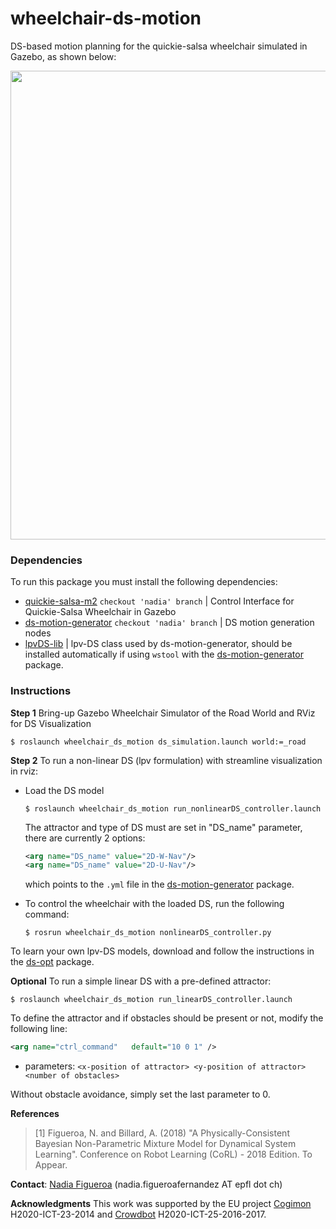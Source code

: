 # wheelchair-ds-motion
DS-based motion planning for the quickie-salsa wheelchair simulated in Gazebo, as shown below:

<p align="center">
<img src="https://github.com/epfl-lasa/wheelchair-ds-motion/blob/master/figs/road1-W-auto.gif" width="750"></>

### Dependencies
To run this package you must install the following dependencies:
- [quickie-salsa-m2](https://github.com/sinamr66/quickie_salsa_m2) ``checkout 'nadia' branch`` | Control Interface for Quickie-Salsa Wheelchair in Gazebo
- [ds-motion-generator](https://github.com/epfl-lasa/ds_motion_generator.git) ``checkout 'nadia' branch`` | DS motion generation nodes
- [lpvDS-lib](https://github.com/nbfigueroa/lpvDS-lib) | lpv-DS class used by ds-motion-generator, should be installed automatically if using ``wstool`` with the [ds-motion-generator](https://github.com/epfl-lasa/ds_motion_generator.git) package.


### Instructions
**Step 1** Bring-up Gazebo Wheelchair Simulator of the Road World and RViz for DS Visualization  
```
$ roslaunch wheelchair_ds_motion ds_simulation.launch world:=_road
```

**Step 2** To run a non-linear DS (lpv formulation) with streamline visualization in rviz:
- Load the DS model
	```
	$ roslaunch wheelchair_ds_motion run_nonlinearDS_controller.launch 
	```
	The attractor and type of DS must are set in "DS_name" parameter, there are currently 2 options:
	```xml
	<arg name="DS_name" value="2D-W-Nav"/>
	<arg name="DS_name" value="2D-U-Nav"/>
	```
	which points to the ``.yml`` file in the [ds-motion-generator](https://github.com/epfl-lasa/ds_motion_generator) package.

- To control the wheelchair with the loaded DS, run the following command:
	```
	$ rosrun wheelchair_ds_motion nonlinearDS_controller.py
	```

To learn your own lpv-DS models, download and follow the instructions in the [ds-opt](https://github.com/nbfigueroa/ds-opt) package. 

**Optional** To run a simple linear DS with a pre-defined attractor:
```
$ roslaunch wheelchair_ds_motion run_linearDS_controller.launch 
```
To define the attractor and if obstacles should be present or not, modify the following line:
```xml
<arg name="ctrl_command"   default="10 0 1" />
```
- parameters: ``<x-position of attractor> <y-position of attractor> <number of obstacles> ``

Without obstacle avoidance, simply set the last parameter to 0.

**References**   
> [1] Figueroa, N. and Billard, A. (2018) "A Physically-Consistent Bayesian Non-Parametric Mixture Model for Dynamical System Learning". Conference on Robot Learning (CoRL) - 2018 Edition. To Appear. 

**Contact**: [Nadia Figueroa](http://lasa.epfl.ch/people/member.php?SCIPER=238387) (nadia.figueroafernandez AT epfl dot ch)

**Acknowledgments**
This work was supported by the EU project [Cogimon](https://cogimon.eu/cognitive-interaction-motion-cogimon) H2020-ICT-23-2014 and [Crowdbot](https://project.inria.fr/crowdbot/) H2020-ICT-25-2016-2017.
